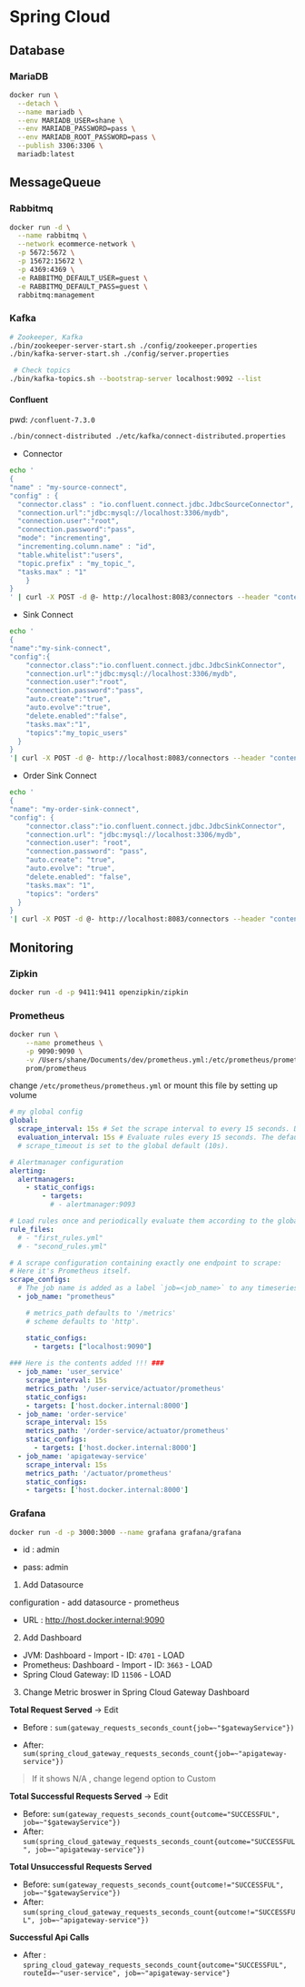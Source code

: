 # Spring Cloud

## Database

### MariaDB

```bash
docker run \
  --detach \
  --name mariadb \
  --env MARIADB_USER=shane \
  --env MARIADB_PASSWORD=pass \
  --env MARIADB_ROOT_PASSWORD=pass \
  --publish 3306:3306 \
  mariadb:latest
```

## MessageQueue

### Rabbitmq

```bash
docker run -d \
  --name rabbitmq \
  --network ecommerce-network \
  -p 5672:5672 \
  -p 15672:15672 \
  -p 4369:4369 \
  -e RABBITMQ_DEFAULT_USER=guest \
  -e RABBITMQ_DEFAULT_PASS=guest \
  rabbitmq:management
```

### Kafka

```bash
# Zookeeper, Kafka
./bin/zookeeper-server-start.sh ./config/zookeeper.properties
./bin/kafka-server-start.sh ./config/server.properties

 # Check topics
./bin/kafka-topics.sh --bootstrap-server localhost:9092 --list
```

#### Confluent

pwd: `/confluent-7.3.0` 

```bash
./bin/connect-distributed ./etc/kafka/connect-distributed.properties
```

- Connector

```bash
echo '
{
"name" : "my-source-connect",
"config" : {
  "connector.class" : "io.confluent.connect.jdbc.JdbcSourceConnector",
  "connection.url":"jdbc:mysql://localhost:3306/mydb",
  "connection.user":"root",
  "connection.password":"pass",
  "mode": "incrementing",
  "incrementing.column.name" : "id",
  "table.whitelist":"users",
  "topic.prefix" : "my_topic_",
  "tasks.max" : "1"
	}
}
' | curl -X POST -d @- http://localhost:8083/connectors --header "content-Type:application/json"
```

- Sink Connect

```bash
echo '
{
"name":"my-sink-connect",
"config":{
    "connector.class":"io.confluent.connect.jdbc.JdbcSinkConnector",
    "connection.url":"jdbc:mysql://localhost:3306/mydb",
    "connection.user":"root",
    "connection.password":"pass",
    "auto.create":"true",
    "auto.evolve":"true",
    "delete.enabled":"false",
    "tasks.max":"1",
    "topics":"my_topic_users"
  }
}
'| curl -X POST -d @- http://localhost:8083/connectors --header "content-Type:application/json"
```

- Order Sink Connect

```bash
echo '
{
"name": "my-order-sink-connect",
"config": {
    "connector.class":"io.confluent.connect.jdbc.JdbcSinkConnector",
    "connection.url": "jdbc:mysql://localhost:3306/mydb",
    "connection.user": "root",
    "connection.password": "pass",
    "auto.create": "true",
    "auto.evolve": "true",
    "delete.enabled": "false",
    "tasks.max": "1",
    "topics": "orders"
  }
}
'| curl -X POST -d @- http://localhost:8083/connectors --header "content-Type:application/json"
```

## Monitoring

### Zipkin

```bash
docker run -d -p 9411:9411 openzipkin/zipkin
```

### Prometheus

```bash
docker run \
    --name prometheus \
    -p 9090:9090 \
    -v /Users/shane/Documents/dev/prometheus.yml:/etc/prometheus/prometheus.yml \
    prom/prometheus
```

change `/etc/prometheus/prometheus.yml` or mount this file by setting up volume

```yaml
# my global config
global:
  scrape_interval: 15s # Set the scrape interval to every 15 seconds. Default is every 1 minute.
  evaluation_interval: 15s # Evaluate rules every 15 seconds. The default is every 1 minute.
  # scrape_timeout is set to the global default (10s).

# Alertmanager configuration
alerting:
  alertmanagers:
    - static_configs:
        - targets:
          # - alertmanager:9093

# Load rules once and periodically evaluate them according to the global 'evaluation_interval'.
rule_files:
  # - "first_rules.yml"
  # - "second_rules.yml"

# A scrape configuration containing exactly one endpoint to scrape:
# Here it's Prometheus itself.
scrape_configs:
  # The job name is added as a label `job=<job_name>` to any timeseries scraped from this config.
  - job_name: "prometheus"

    # metrics_path defaults to '/metrics'
    # scheme defaults to 'http'.

    static_configs:
      - targets: ["localhost:9090"]
      
### Here is the contents added !!! ###
  - job_name: 'user_service'
    scrape_interval: 15s
    metrics_path: '/user-service/actuator/prometheus'
    static_configs:
    - targets: ['host.docker.internal:8000']
  - job_name: 'order-service'
    scrape_interval: 15s
    metrics_path: '/order-service/actuator/prometheus'
    static_configs:
      - targets: ['host.docker.internal:8000']
  - job_name: 'apigateway-service'
    scrape_interval: 15s
    metrics_path: '/actuator/prometheus'
    static_configs:
    - targets: ['host.docker.internal:8000']


```

### Grafana

```bash
docker run -d -p 3000:3000 --name grafana grafana/grafana
```

- id : admin

- pass: admin

1. Add Datasource

configuration - add datasource - prometheus

- URL : http://host.docker.internal:9090

2. Add Dashboard

- JVM: Dashboard - Import - ID: `4701` - LOAD
- Prometheus: Dashboard - Import - ID: `3663` - LOAD
- Spring Cloud Gateway: ID `11506` - LOAD

3. Change Metric broswer in Spring Cloud Gateway Dashboard

**Total Request Served** -> Edit

- Before : `sum(gateway_requests_seconds_count{job=~"$gatewayService"})`

- After: `sum(spring_cloud_gateway_requests_seconds_count{job=~"apigateway-service"})`

> If it shows N/A , change legend option to Custom

**Total Successful Requests Served** -> Edit

- Before: `sum(gateway_requests_seconds_count{outcome="SUCCESSFUL", job=~"$gatewayService"})`
- After: `sum(spring_cloud_gateway_requests_seconds_count{outcome="SUCCESSFUL", job=~"apigateway-service"})`

**Total Unsuccessful Requests Served**

- Before: `sum(gateway_requests_seconds_count{outcome!="SUCCESSFUL", job=~"$gatewayService"})`
- After: `sum(spring_cloud_gateway_requests_seconds_count{outcome!="SUCCESSFUL", job=~"apigateway-service"})`

**Successful Api Calls**

- After : `spring_cloud_gateway_requests_seconds_count{outcome="SUCCESSFUL", routeId=~"user-service", job=~"apigateway-service"}`
